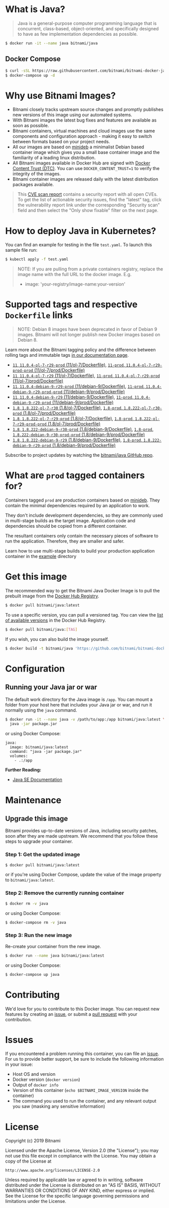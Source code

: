 # What is Java?

> Java is a general-purpose computer programming language that is concurrent, class-based, object-oriented, and specifically designed to have as few implementation dependencies as possible.

```bash
$ docker run -it --name java bitnami/java
```

## Docker Compose

```bash
$ curl -sSL https://raw.githubusercontent.com/bitnami/bitnami-docker-java/master/docker-compose.yml > docker-compose.yml
$ docker-compose up -d
```

# Why use Bitnami Images?

* Bitnami closely tracks upstream source changes and promptly publishes new versions of this image using our automated systems.
* With Bitnami images the latest bug fixes and features are available as soon as possible.
* Bitnami containers, virtual machines and cloud images use the same components and configuration approach - making it easy to switch between formats based on your project needs.
* All our images are based on [minideb](https://github.com/bitnami/minideb) a minimalist Debian based container image which gives you a small base container image and the familiarity of a leading linux distribution.
* All Bitnami images available in Docker Hub are signed with [Docker Content Trust (DTC)](https://docs.docker.com/engine/security/trust/content_trust/). You can use `DOCKER_CONTENT_TRUST=1` to verify the integrity of the images.
* Bitnami container images are released daily with the latest distribution packages available.


> This [CVE scan report](https://quay.io/repository/bitnami/java?tab=tags) contains a security report with all open CVEs. To get the list of actionable security issues, find the "latest" tag, click the vulnerability report link under the corresponding "Security scan" field and then select the "Only show fixable" filter on the next page.

# How to deploy Java in Kubernetes?

You can find an example for testing in the file `test.yaml`. To launch this sample file run:

```bash
$ kubectl apply -f test.yaml
```

> NOTE: If you are pulling from a private containers registry, replace the image name with the full URL to the docker image. E.g.
>
> - image: 'your-registry/image-name:your-version'

# Supported tags and respective `Dockerfile` links

> NOTE: Debian 8 images have been deprecated in favor of Debian 9 images. Bitnami will not longer publish new Docker images based on Debian 8.

Learn more about the Bitnami tagging policy and the difference between rolling tags and immutable tags [in our documentation page](https://docs.bitnami.com/containers/how-to/understand-rolling-tags-containers/).


- [`11`, `11.0.4-ol-7-r29-prod` (11/ol-7/Dockerfile)](https://github.com/bitnami/bitnami-docker-java/blob/11.0.4-ol-7-r29-prod/11/ol-7/Dockerfile), [`11-prod`, `11.0.4-ol-7-r29-prod-prod` (11/ol-7/prod/Dockerfile)](https://github.com/bitnami/bitnami-docker-java/blob/11.0.4-ol-7-r29-prod/11/ol-7/prod/Dockerfile)
- [`11`, `11.0.4-ol-7-r29` (11/ol-7/Dockerfile)](https://github.com/bitnami/bitnami-docker-java/blob/11.0.4-ol-7-r29/11/ol-7/Dockerfile), [`11-prod`, `11.0.4-ol-7-r29-prod` (11/ol-7/prod/Dockerfile)](https://github.com/bitnami/bitnami-docker-java/blob/11.0.4-ol-7-r29/11/ol-7/prod/Dockerfile)
- [`11`, `11.0.4-debian-9-r29-prod` (11/debian-9/Dockerfile)](https://github.com/bitnami/bitnami-docker-java/blob/11.0.4-debian-9-r29-prod/11/debian-9/Dockerfile), [`11-prod`, `11.0.4-debian-9-r29-prod-prod` (11/debian-9/prod/Dockerfile)](https://github.com/bitnami/bitnami-docker-java/blob/11.0.4-debian-9-r29-prod/11/debian-9/prod/Dockerfile)
- [`11`, `11.0.4-debian-9-r29` (11/debian-9/Dockerfile)](https://github.com/bitnami/bitnami-docker-java/blob/11.0.4-debian-9-r29/11/debian-9/Dockerfile), [`11-prod`, `11.0.4-debian-9-r29-prod` (11/debian-9/prod/Dockerfile)](https://github.com/bitnami/bitnami-docker-java/blob/11.0.4-debian-9-r29/11/debian-9/prod/Dockerfile)
- [`1.8`, `1.8.222-ol-7-r30` (1.8/ol-7/Dockerfile)](https://github.com/bitnami/bitnami-docker-java/blob/1.8.222-ol-7-r30/1.8/ol-7/Dockerfile), [`1.8-prod`, `1.8.222-ol-7-r30-prod` (1.8/ol-7/prod/Dockerfile)](https://github.com/bitnami/bitnami-docker-java/blob/1.8.222-ol-7-r30/1.8/ol-7/prod/Dockerfile)
- [`1.8`, `1.8.222-ol-7-r29-prod` (1.8/ol-7/Dockerfile)](https://github.com/bitnami/bitnami-docker-java/blob/1.8.222-ol-7-r29-prod/1.8/ol-7/Dockerfile), [`1.8-prod`, `1.8.222-ol-7-r29-prod-prod` (1.8/ol-7/prod/Dockerfile)](https://github.com/bitnami/bitnami-docker-java/blob/1.8.222-ol-7-r29-prod/1.8/ol-7/prod/Dockerfile)
- [`1.8`, `1.8.222-debian-9-r30-prod` (1.8/debian-9/Dockerfile)](https://github.com/bitnami/bitnami-docker-java/blob/1.8.222-debian-9-r30-prod/1.8/debian-9/Dockerfile), [`1.8-prod`, `1.8.222-debian-9-r30-prod-prod` (1.8/debian-9/prod/Dockerfile)](https://github.com/bitnami/bitnami-docker-java/blob/1.8.222-debian-9-r30-prod/1.8/debian-9/prod/Dockerfile)
- [`1.8`, `1.8.222-debian-9-r29` (1.8/debian-9/Dockerfile)](https://github.com/bitnami/bitnami-docker-java/blob/1.8.222-debian-9-r29/1.8/debian-9/Dockerfile), [`1.8-prod`, `1.8.222-debian-9-r29-prod` (1.8/debian-9/prod/Dockerfile)](https://github.com/bitnami/bitnami-docker-java/blob/1.8.222-debian-9-r29/1.8/debian-9/prod/Dockerfile)

Subscribe to project updates by watching the [bitnami/java GitHub repo](https://github.com/bitnami/bitnami-docker-java).

# What are `prod` tagged containers for?

Containers tagged `prod` are production containers based on [minideb](https://github.com/bitnami/minideb). They contain the minimal dependencies required by an application to work.

They don't include development dependencies, so they are commonly used in multi-stage builds as the target image. Application code and dependencies should be copied from a different container.

The resultant containers only contain the necessary pieces of software to run the application. Therefore, they are smaller and safer.

Learn how to use multi-stage builds to build your production application container in the [example](/example) directory

# Get this image

The recommended way to get the Bitnami Java Docker Image is to pull the prebuilt image from the [Docker Hub Registry](https://hub.docker.com/r/bitnami/java).

```bash
$ docker pull bitnami/java:latest
```

To use a specific version, you can pull a versioned tag. You can view the [list of available versions](https://hub.docker.com/r/bitnami/java/tags/) in the Docker Hub Registry.

```bash
$ docker pull bitnami/java:[TAG]
```

If you wish, you can also build the image yourself.

```bash
$ docker build -t bitnami/java 'https://github.com/bitnami/bitnami-docker-java.git#master:1.8/debian-9'
```

# Configuration

## Running your Java jar or war

The default work directory for the Java image is `/app`. You can mount a folder from your host here that includes your Java jar or war, and run it normally using the `java` command.

```bash
$ docker run -it --name java -v /path/to/app:/app bitnami/java:latest \
  java -jar package.jar
```

or using Docker Compose:

```
java:
  image: bitnami/java:latest
  command: "java -jar package.jar"
  volumes:
    - .:/app
```

**Further Reading:**

  - [Java SE Documentation](https://docs.oracle.com/javase/8/docs/api/)

# Maintenance

## Upgrade this image

Bitnami provides up-to-date versions of Java, including security patches, soon after they are made upstream. We recommend that you follow these steps to upgrade your container.

### Step 1: Get the updated image

```bash
$ docker pull bitnami/java:latest
```

or if you're using Docker Compose, update the value of the image property to `bitnami/java:latest`.

### Step 2: Remove the currently running container

```bash
$ docker rm -v java
```

or using Docker Compose:

```bash
$ docker-compose rm -v java
```

### Step 3: Run the new image

Re-create your container from the new image.

```bash
$ docker run --name java bitnami/java:latest
```

or using Docker Compose:

```bash
$ docker-compose up java
```

# Contributing

We'd love for you to contribute to this Docker image. You can request new features by creating an [issue](https://github.com/bitnami/bitnami-docker-java/issues), or submit a [pull request](https://github.com/bitnami/bitnami-docker-java/pulls) with your contribution.

# Issues

If you encountered a problem running this container, you can file an [issue](https://github.com/bitnami/bitnami-docker-java/issues). For us to provide better support, be sure to include the following information in your issue:

- Host OS and version
- Docker version (`docker version`)
- Output of `docker info`
- Version of this container (`echo $BITNAMI_IMAGE_VERSION` inside the container)
- The command you used to run the container, and any relevant output you saw (masking any sensitive
information)

# License

Copyright (c) 2019 Bitnami

Licensed under the Apache License, Version 2.0 (the "License");
you may not use this file except in compliance with the License.
You may obtain a copy of the License at

    http://www.apache.org/licenses/LICENSE-2.0

Unless required by applicable law or agreed to in writing, software
distributed under the License is distributed on an "AS IS" BASIS,
WITHOUT WARRANTIES OR CONDITIONS OF ANY KIND, either express or implied.
See the License for the specific language governing permissions and
limitations under the License.
